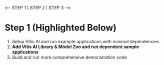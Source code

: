 <-- STEP 1 | STEP 2 | STEP 3 -->

# Step 1 (Highlighted Below)

1. Setup Vitis AI and run example applications with minimal dependencies
2. **Add Vitis AI Library & Model Zoo and run dependent sample applications**
3. Build and run more comprehensive demonstration code

